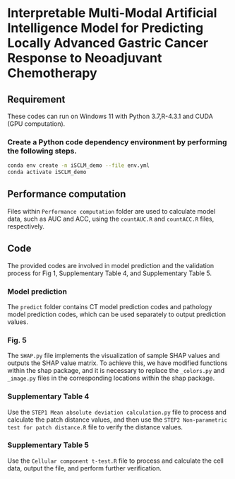 # Interpretable Multi-Modal Artificial Intelligence Model for Predicting Locally Advanced Gastric Cancer Response to Neoadjuvant Chemotherapy

## Requirement
These codes can run on Windows 11 with Python 3.7,R-4.3.1 and CUDA (GPU computation).

### Create a Python code dependency environment by performing the following steps.
```bash
conda env create -n iSCLM_demo --file env.yml
conda activate iSCLM_demo
```

## Performance computation
Files within `Performance computation` folder are used to calculate model data, such as AUC and ACC, using the `countAUC.R` and `countACC.R` files, respectively.

## Code
The provided codes are involved in model prediction and the validation process for Fig 1, Supplementary Table 4, and Supplementary Table 5.

### Model prediction
The `predict` folder contains CT model prediction codes and pathology model prediction codes, which can be used separately to output prediction values.

### Fig. 5
The `SHAP.py` file implements the visualization of sample SHAP values and outputs the SHAP value matrix. To achieve this, we have modified functions within the shap package, and it is necessary to replace the `_colors.py` and `_image.py` files in the corresponding locations within the shap package.

### Supplementary Table 4
Use the `STEP1 Mean absolute deviation calculation.py` file to process and calculate the patch distance values, and then use the `STEP2 Non-parametric test for patch distance.R` file to verify the distance values.

### Supplementary Table 5
Use the `Cellular component t-test.R` file to process and calculate the cell data, output the file, and perform further verification.
